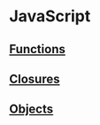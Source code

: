 # JavaScript

## [Functions](./functions.md)

## [Closures](./closures.md)

## [Objects](./objects.md)